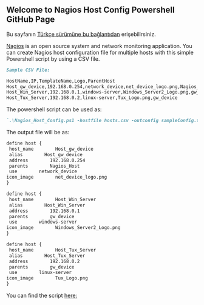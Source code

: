 ## Welcome to Nagios Host Config Powershell GitHub Page

Bu sayfanın [Türkçe sürümüne bu bağlantıdan](https://github.com/HCaglar/NagiosHostConfigPowerShell/blob/master/README_TR.md) erişebilirsiniz.

[Nagios](https://www.nagios.org) is an open source system and network monitoring application.
You can create Nagios host configuration file for multiple hosts with this simple Powershell script by using a CSV file.

```markdown
Sample CSV File:

HostName,IP,TemplateName,Logo,ParentHost
Host_gw_device,192.168.0.254,network_device,net_device_logo.png,Nagios_Host
Host_Win_Server,192.168.0.1,windows-server,Windows_Server2_Logo.png,gw_device
Host_Tux_Server,192.168.0.2,linux-server,Tux_Logo.png,gw_device

```

The powershell script can be used as:

```markdown
`.\Nagios_Host_Config.ps1 -hostfile hosts.csv -outconfig sampleConfig.txt`
```

The output file will be as:

```markdown
define host {
 host_name        Host_gw_device
 alias        Host_gw_device
 address        192.168.0.254
 parents        Nagios_Host
 use        network_device
icon_image        net_device_logo.png
}

define host {
 host_name        Host_Win_Server
 alias        Host_Win_Server
 address        192.168.0.1
 parents        gw_device
 use        windows-server
icon_image        Windows_Server2_Logo.png
}

define host {
 host_name        Host_Tux_Server
 alias        Host_Tux_Server
 address        192.168.0.2
 parents        gw_device
 use        linux-server
icon_image        Tux_Logo.png
}
```
You can find the script [here:](https://github.com/HCaglar/NagiosHostConfigPowerShell/blob/master/Nagios_Host_Config.ps1)
